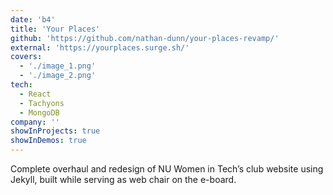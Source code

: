 ```yaml
---
date: 'b4'
title: 'Your Places'
github: 'https://github.com/nathan-dunn/your-places-revamp/'
external: 'https://yourplaces.surge.sh/'
covers:
  - './image_1.png'
  - './image_2.png'
tech:
  - React
  - Tachyons
  - MongoDB
company: ''
showInProjects: true
showInDemos: true
---
```


Complete overhaul and redesign of NU Women in Tech’s club website using Jekyll, built while serving as web chair on the e-board.

